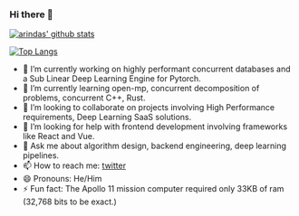 ### Hi there 👋

[![arindas' github stats](https://github-readme-stats.vercel.app/api?username=arindas&include_all_commits=true&show_icons=true&hide_title=true&hide_border=true)](https://github.com/arindas)

[![Top Langs](https://github-readme-stats.vercel.app/api/top-langs/?username=arindas&langs_count=8&layout=compact)](https://github.com/arindas)

<!--
**arindas/arindas** is a ✨ _special_ ✨ repository because its `README.md` (this file) appears on your GitHub profile.

Here are some ideas to get you started:
-->

- 🔭 I’m currently working on highly performant concurrent databases and a Sub Linear Deep Learning Engine for Pytorch.
- 🌱 I’m currently learning open-mp, concurrent decomposition of problems, concurrent C++, Rust.
- 👯 I’m looking to collaborate on projects involving High Performance requirements, Deep Learning SaaS solutions.
- 🤔 I’m looking for help with frontend development involving frameworks like React and Vue.
- 💬 Ask me about algorithm design, backend engineering, deep learning pipelines.
- 📫 How to reach me: [twitter](twitter.com/arind_das)
- 😄 Pronouns: He/Him
- ⚡ Fun fact: The Apollo 11 mission computer required only 33KB of ram (32,768 bits to be exact.)
